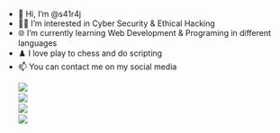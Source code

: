 - 👋 Hi, I’m @s41r4j
- 👨‍💻 I’m interested in Cyber Security & Ethical Hacking
- 🌐 I’m currently learning Web Development & Programing in different languages
- ♟️ I love play to chess and do scripting
- 📫 You can contact me on my social media


<!-- &nbsp; &nbsp; &nbsp; <a herf='https://www.instagram.com/s41r4j/'><img src="https://img.shields.io/badge/Instagram-s41r4j-important?logo=instagram&style=social"></a> <br />
&nbsp; &nbsp; &nbsp; <a herf='https://www.facebook.com/s41r4j'><img src="https://img.shields.io/badge/Facebook-s41r4j-informational?logo=facebook&style=social"></a> <br />
&nbsp; &nbsp; &nbsp; <a herf='https://twitter.com/s41r4j/'><img src="https://img.shields.io/badge/Twitter-s41r4j-blue?logo=twitter&style=social"></a> <br />
&nbsp; &nbsp; &nbsp; <a herf='https://github.com/s41r4j/'><img src="https://img.shields.io/badge/Github-s41r4j-blueviolet?logo=github&style=social"></a> -->

 
  

&nbsp; &nbsp; &nbsp; <a href='https://twitter.com/s41r4j/'><img src="https://img.shields.io/badge/Twitter-s41r4j-blue?logo=twitter"></a> <br>
&nbsp; &nbsp; &nbsp; <a href='https://www.instagram.com/s41r4j/'><img src="https://img.shields.io/badge/Instagram-s41r4j-important?logo=instagram"></a> <br>
&nbsp; &nbsp; &nbsp; <a href='https://www.facebook.com/s41r4j'><img src="https://img.shields.io/badge/Facebook-s41r4j-informational?logo=facebook"></a> <br>
&nbsp; &nbsp; &nbsp; <a href='https://github.com/s41r4j/'><img src="https://img.shields.io/badge/Github-s41r4j-blueviolet?logo=github"></a> <br>

 
 
<!---
s41r4j/s41r4j is a ✨ special ✨ repository because its `README.md` (this file) appears on your GitHub profile.
You can click the Preview link to take a look at your changes.
--->
